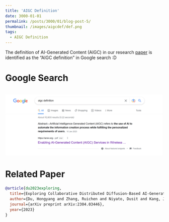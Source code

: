 ```yaml
---
title: 'AIGC Definition'
date: 3000-01-01
permalink: /posts/3000/01/blog-post-5/
thumbnail: /images/aigcdef/def.png
tags:
  - AIGC Definition
---
```


The definition of AI-Generated Content (AIGC) in our research [paper](https://arxiv.org/abs/2301.03220) is identified as the “AIGC definition” in Google search :D

Google Search
======

<br/><img src='/images/aigcdef/def.png' width = "500">

Related Paper
======

```bibtex
@article{du2023exploring,
  title={Exploring Collaborative Distributed Diffusion-Based AI-Generated Content (AIGC) in Wireless Networks},
  author={Du, Hongyang and Zhang, Ruichen and Niyato, Dusit and Kang, Jiawen and Xiong, Zehui and Kim, Dong In and Poor, H Vincent},
  journal={arXiv preprint arXiv:2304.03446},
  year={2023}
}
```
